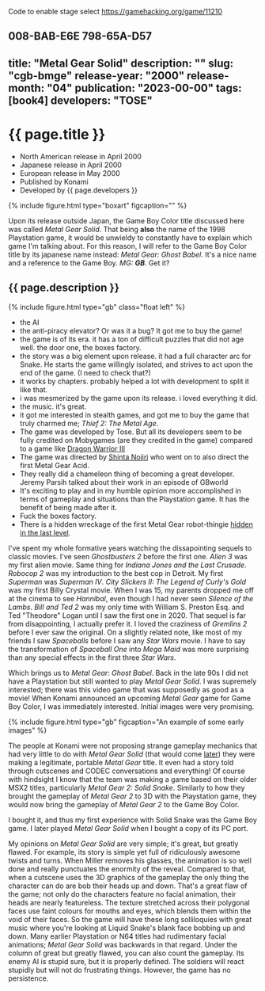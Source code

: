 Code to enable stage select
https://gamehacking.org/game/11210

008-BAB-E6E
798-65A-D57
---
title: "Metal Gear Solid"
description: ""
slug: "cgb-bmge"
release-year: "2000"
release-month: "04"
publication: "2023-00-00"
tags: [book4]
developers: "TOSE"
---
# {{ page.title }}

- North American release in April 2000
- Japanese release in April 2000
- European release in May 2000
- Published by Konami
- Developed by {{ page.developers }}

{% include figure.html type="boxart" figcaption="" %}

Upon its release outside Japan, the Game Boy Color title discussed here was called *Metal Gear Solid*. That being **also** the name of the 1998 Playstation game, it would be unwieldy to constantly have to explain which game I'm talking about. For this reason, I will refer to the Game Boy Color title by its japanese name instead: *Metal Gear: Ghost Babel*. It's a nice name and a reference to the Game Boy. *MG: **GB***. Get it?

## {{ page.description }}

{% include figure.html type="gb" class="float left" %}
- the AI
- the anti-piracy elevator? Or was it a bug? It got me to buy the game!
- the game is of its era. it has a ton of difficult puzzles that did not age well. the door one, the boxes factory.
- the story was a big element upon release. it had a full character arc for Snake. He starts the game willingly isolated, and strives to act upon the end of the game. (I need to check that?)
- it works by chapters. probably helped a lot with development to split it like that.
- i was mesmerized by the game upon its release. i loved everything it did.
- the music. it's great.
- it got me interested in stealth games, and got me to buy the game that truly charmed me; *Thief 2: The Metal Age*.
- The game was developed by Tose. But all its developers seem to be fully credited on Mobygames (are they credited in the game) compared to a game like [Dragon Warrior III](https://www.mobygames.com/game/138514/dragon-warrior-iii/credits/gameboy-color/)
- The game was directed by [Shinta Nojiri](https://www.mobygames.com/person/57923/shinta-nojiri/) who went on to also direct the first Metal Gear Acid.
- They really did a chameleon thing of becoming a great developer. Jeremy Parsih talked about their work in an episode of GBworld
- It's exciting to play and in my humble opinion more accomplished in terms of gameplay and situations than the Playstation game. It has the benefit of being made after it.
- Fuck the boxes factory.
- There is a hidden wreckage of the first Metal Gear robot-thingie [hidden in the last level](https://archive.org/details/metal-gear-solid-ghost-babel-perfect-guide/page/n79/mode/2up).

I've spent my whole formative years watching the dissapointing sequels to classic movies. I've seen *Ghostbusters 2* before the first one. *Alien 3* was my first alien movie. Same thing for *Indiana Jones and the Last Crusade*. *Robocop 2* was my introduction to the best cop in Detroit. My first *Superman* was *Superman IV*. *City Slickers II: The Legend of Curly's Gold* was my first Billy Crystal movie. When I was 15, my parents dropped me off at the cinema to see *Hannibal*, even though I had never seen *Silence of the Lambs*. *Bill and Ted 2* was my only time with William S. Preston Esq. and Ted "Theodore" Logan until I saw the first one in 2020. That sequel is far from disappointing, I actually prefer it. I loved the craziness of *Gremlins 2* before I ever saw the original. On a slightly related note, like most of my friends I saw *Spaceballs* before I saw any *Star Wars* movie. I have to say the transformation of *Spaceball One* into *Mega Maid* was more surprising than any special effects in the first three *Star Wars*.

Which brings us to *Metal Gear: Ghost Babel*. Back in the late 90s I did not have a Playstation but still wanted to play *Metal Gear Solid*. I was supremely interested; there was this video game that was supposedly as good as a movie! When Konami announced an upcoming *Metal Gear* game for Game Boy Color, I was immediately interested. Initial images were very promising.

{% include figure.html type="gb" figcaption="An example of some early images" %}

The people at Konami were not proposing strange gameplay mechanics that had very little to do with *Metal Gear Solid* (that would come [later](https://en.wikipedia.org/wiki/Metal_Gear_Acid)) they were making a legitimate, portable *Metal Gear* title. It even had a story told through cutscenes and CODEC conversations and everything! Of course with hindsight I know that the team was making a game based on their older MSX2 titles, particularly *Metal Gear 2: Solid Snake*. Similarly to how they brought the gameplay of *Metal Gear 2* to 3D with the Playstation game, they would now bring the gameplay of *Metal Gear 2* to the Game Boy Color.

I bought it, and thus my first experience with Solid Snake was the Game Boy game. I later played *Metal Gear Solid* when I bought a copy of its PC port.

My opinions on *Metal Gear Solid* are very simple; it's great, but greatly flawed. For example, its story is simple yet full of ridiculously awesome twists and turns. When Miller removes his glasses, the animation is so well done and really punctuates the enormity of the reveal. Compared to that, when a cutscene uses the 3D graphics of the gameplay the only thing the character can do are bob their heads up and down. That's a great flaw of the game; not only do the characters feature no facial animation, their heads are nearly featureless. The texture stretched across their polygonal faces use faint colours for mouths and eyes, which blends them within the void of their faces. So the game will have these long solliloquies with great music where you're looking at Liquid Snake's blank face bobbing up and down. Many earlier Playstation or N64 titles had rudimentary facial animations; *Metal Gear Solid* was backwards in that regard. Under the column of great but greatly flawed, you can also count the gameplay. Its enemy AI is stupid sure, but it is properly defined. The soldiers will react stupidly but will not do frustrating things. However, the game has no persistence.
